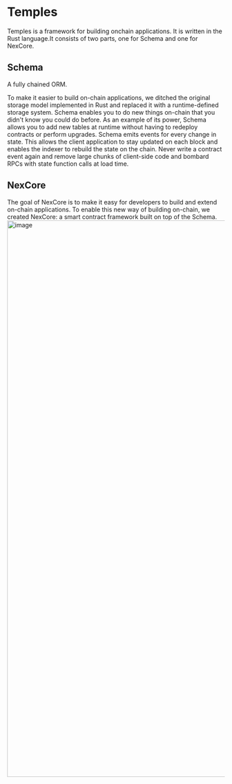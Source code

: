 # Temples

Temples is a framework for building onchain applications. It is written in the Rust language.It consists of two parts, one for Schema and one for NexCore.

## Schema
A fully chained ORM. 

To make it easier to build on-chain applications, we ditched the original storage model implemented in Rust and replaced it with a runtime-defined storage system.
Schema enables you to do new things on-chain that you didn't know you could do before. As an example of its power, Schema allows you to add new tables at runtime without having to redeploy contracts or perform upgrades.
Schema emits events for every change in state. This allows the client application to stay updated on each block and enables the indexer to rebuild the state on the chain. Never write a contract event again and remove large chunks of client-side code and bombard RPCs with state function calls at load time.

## NexCore

The goal of NexCore is to make it easy for developers to build and extend on-chain applications. To enable this new way of building on-chain, we created NexCore: a smart contract framework built on top of the Schema.
<img width="1289" alt="image" src="https://github.com/0xtemple/temples/assets/111047493/075f8e21-4cf5-45a8-b2e4-7200c88a058f">



